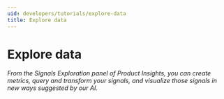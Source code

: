 ```yaml
---
uid: developers/tutorials/explore-data
title: Explore data
---
```


# Explore data

_From the Signals Exploration panel of Product Insights, you can create metrics, query and transform your signals,  and visualize those signals in new ways suggested by our AI._
